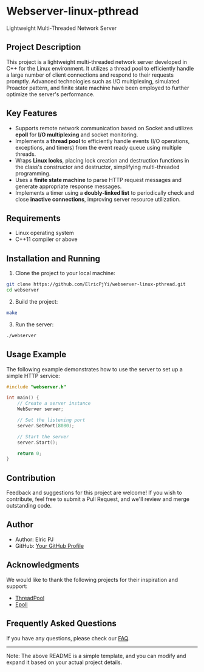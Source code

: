 # Webserver-linux-pthread


Lightweight Multi-Threaded Network Server

## Project Description

This project is a lightweight multi-threaded network server developed in C++ for the Linux environment. It utilizes a thread pool to efficiently handle a large number of client connections and respond to their requests promptly. Advanced technologies such as I/O multiplexing, simulated Proactor pattern, and finite state machine have been employed to further optimize the server's performance.

## Key Features

- Supports remote network communication based on Socket and utilizes **epoll** for **I/O multiplexing** and socket monitoring.
- Implements a **thread pool** to efficiently handle events (I/O operations, exceptions, and timers) from the event ready queue using multiple threads.
- Wraps **Linux locks**, placing lock creation and destruction functions in the class's constructor and destructor, simplifying multi-threaded programming.
- Uses a **finite state machine** to parse HTTP request messages and generate appropriate response messages.
- Implements a timer using a **doubly-linked list** to periodically check and close **inactive connections**, improving server resource utilization.

## Requirements

- Linux operating system
- C++11 compiler or above

## Installation and Running

1. Clone the project to your local machine:

```bash
git clone https://github.com/ElricPjYi/webserver-linux-pthread.git
cd webserver
```

2. Build the project:

```bash
make
```

3. Run the server:

```bash
./webserver
```

## Usage Example

The following example demonstrates how to use the server to set up a simple HTTP service:

```cpp
#include "webserver.h"

int main() {
    // Create a server instance
    WebServer server;

    // Set the listening port
    server.SetPort(8080);

    // Start the server
    server.Start();

    return 0;
}
```

## Contribution

Feedback and suggestions for this project are welcome! If you wish to contribute, feel free to submit a Pull Request, and we'll review and merge outstanding code.


## Author

- Author: Elric PJ
- GitHub: [Your GitHub Profile](https://github.com/your_username)

## Acknowledgments

We would like to thank the following projects for their inspiration and support:

- [ThreadPool](https://github.com/progschj/ThreadPool)
- [Epoll](https://github.com/davidmoreno/onion/tree/master/src/epoll)

## Frequently Asked Questions

If you have any questions, please check our [FAQ](FAQ.md).

---
Note: The above README is a simple template, and you can modify and expand it based on your actual project details.
